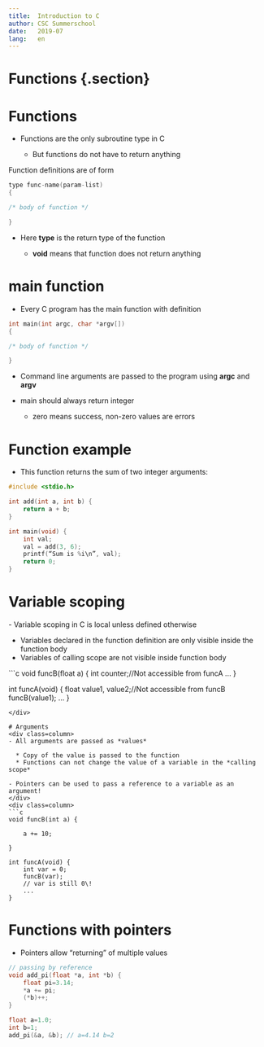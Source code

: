 ```yaml
---
title:  Introduction to C
author: CSC Summerschool 
date:   2019-07
lang:   en
---
```


# Functions {.section}
# Functions

- Functions are the only subroutine type in C

  * But functions do not have to return anything

Function definitions are of form
```c
type func-name(param-list)
{

/* body of function */

}
```

- Here **type** is the return type of the function

  * **void** means that function does not return anything


# main function

- Every C program has the main function with definition
```c
int main(int argc, char *argv[])
{

/* body of function */

}
```
- Command line arguments are passed to the program using **argc** and **argv**

- main should always return integer

  * zero means success, non-zero values are errors


# Function example

  - This function returns the sum of two integer arguments:
```c
#include <stdio.h>

int add(int a, int b) {
	return a + b;
}

int main(void) {
	int val;
	val = add(3, 6);
	printf(“Sum is %i\n”, val);
	return 0;
}
```

# **Variable scoping**

<div class=column>
- Variable scoping in C is local unless defined otherwise

  * Variables declared in the function definition are only visible
   inside the function body
  * Variables of calling scope are not visible inside function body
</div>
<div class=colum>
```c
void funcB(float a) {
	int counter;//Not accessible from funcA
	...
}

int funcA(void) {
	float value1, 
	value2;//Not accessible from funcB 
	funcB(value1);
	...
}
```
</div>

# Arguments
<div class=column>
- All arguments are passed as *values*

  * Copy of the value is passed to the function
  * Functions can not change the value of a variable in the *calling scope*

- Pointers can be used to pass a reference to a variable as an argument!
</div>
<div class=column>
```c
void funcB(int a) {

	a += 10;

}

int funcA(void) {
	int var = 0;
	funcB(var);
	// var is still 0\!
	...
}
```
</div>

# Functions with pointers

  - Pointers allow “returning” of multiple values
```c
// passing by reference
void add_pi(float *a, int *b) {
	float pi=3.14;
	*a += pi;
	(*b)++;
}

float a=1.0;
int b=1;
add_pi(&a, &b); // a=4.14 b=2
```

